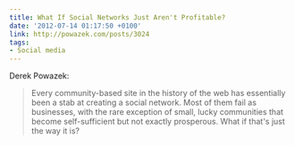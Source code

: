 ```yaml
---
title: What If Social Networks Just Aren't Profitable?
date: '2012-07-14 01:17:50 +0100'
link: http://powazek.com/posts/3024
tags:
- Social media
---
```

Derek Powazek:

> Every community-based site in the history of the web has essentially been a stab at creating a social network. Most of them fail as businesses, with the rare exception of small, lucky communities that become self-sufficient but not exactly prosperous. What if that's just the way it is?
